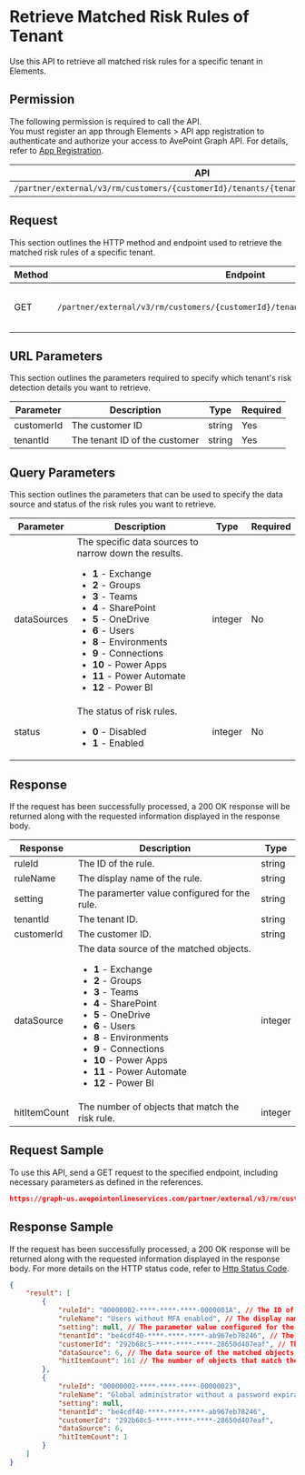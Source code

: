 # Retrieve Matched Risk Rules of Tenant

Use this API to retrieve all matched risk rules for a specific tenant in Elements.  

## Permission  

The following permission is required to call the API.  
You must register an app through Elements > API app registration to authenticate and authorize your access to AvePoint Graph API. For details, refer to [App Registration](../register-app.md).

| API | Permission |
|-----------|-----------|
| `/partner/external/v3/rm/customers/{customerId}/tenants/{tenantId}/detection/rules` | elements.rm.read.all |  


## Request

This section outlines the HTTP method and endpoint used to retrieve the matched risk rules of a specific tenant.

| Method | Endpoint | Description |
|-----------|-----------|-----------|
|GET|`/partner/external/v3/rm/customers/{customerId}/tenants/{tenantId}/detection/rules`|Retrieves the matched risk rules.|


## URL Parameters

This section outlines the parameters required to specify which tenant's risk detection details you want to retrieve.

| Parameter | Description | Type | Required |
| --- | --- | --- | --- |
| customerId | The customer ID | string | Yes |
| tenantId | The tenant ID of the customer | string | Yes |


## Query Parameters

This section outlines the parameters that can be used to specify the data source and status of the risk rules you want to retrieve.

| Parameter | Description | Type | Required |
| --- | --- | --- | --- |
| dataSources | The specific data sources to narrow down the results. <ul><li>**1** - Exchange</li><li>**2** - Groups</li><li>**3** - Teams</li><li>**4** - SharePoint</li><li>**5** - OneDrive</li><li>**6** - Users</li><li>**8** - Environments</li><li>**9** - Connections</li><li>**10** - Power Apps</li><li>**11** - Power Automate</li><li>**12** - Power BI</li></ul>| integer | No |
| status | The status of risk rules. <ul><li>**0** - Disabled</li><li>**1** - Enabled</li></ul>| integer | No |


## Response

If the request has been successfully processed, a 200 OK response will be returned along with the requested information displayed in the response body.

| Response | Description | Type |
| --- | --- | --- |
| ruleId | The ID of the rule. | string |
| ruleName | The display name of the rule. | string |
| setting | The paramerter value configured for the rule.  | string |
| tenantId | The tenant ID. | string |
| customerId | The customer ID. | string |
| dataSource | The data source of the matched objects. <ul><li>**1** - Exchange</li><li>**2** - Groups</li><li>**3** - Teams</li><li>**4** - SharePoint</li><li>**5** - OneDrive</li><li>**6** - Users</li><li>**8** - Environments</li><li>**9** - Connections</li><li>**10** - Power Apps</li><li>**11** - Power Automate</li><li>**12** - Power BI</li></ul>| integer |
| hitItemCount | The number of objects that match the risk rule. | integer |


## Request Sample

To use this API, send a GET request to the specified endpoint, including necessary parameters as defined in the references.

```json
https://graph-us.avepointonlineservices.com/partner/external/v3/rm/customers/d926b068-****-4830-****-fd2a****4e99/tenants/0eaab044-****-4a92-****-93c6****711e/detection/rules
```

## Response Sample

If the request has been successfully processed, a 200 OK response will be returned along with the requested information displayed in the response body. For more details on the HTTP status code, refer to [Http Status Code](../Use-AvePoint-Graph-API.md#http-status-code).

```json 
{
    "result": [
        {
            "ruleId": "00000002-****-****-****-0000001A", // The ID of the rule
            "ruleName": "Users without MFA enabled", // The display name of the rule
            "setting": null, // The parameter value configured for the rule
            "tenantId": "be4cdf40-****-****-****-ab967eb78246", // The tenant ID
            "customerId": "292b68c5-****-****-****-28650d407eaf", // The customer ID
            "dataSource": 6, // The data source of the matched objects, Users
            "hitItemCount": 161 // The number of objects that match the risk rule
        },
        {
            "ruleId": "00000002-****-****-****-00000023", 
            "ruleName": "Global administrator without a password expiration date", 
            "setting": null, 
            "tenantId": "be4cdf40-****-****-****-ab967eb78246", 
            "customerId": "292b68c5-****-****-****-28650d407eaf", 
            "dataSource": 6, 
            "hitItemCount": 1 
        }
    ]
}